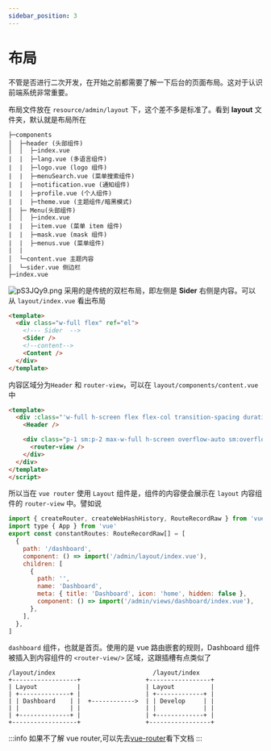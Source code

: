 ```yaml
---
sidebar_position: 3
---
```


# 布局
不管是否进行二次开发，在开始之前都需要了解一下后台的页面布局。这对于认识前端系统非常重要。

布局文件放在 `resource/admin/layout` 下，这个差不多是标准了。看到 **layout** 文件夹，默认就是布局所在
```
├─components
│  ├─header (头部组件)
│  │  ├─index.vue
|  |  ├─lang.vue (多语言组件)
|  |  ├─logo.vue (logo 组件)
|  |  ├─menuSearch.vue (菜单搜索组件)
|  |  ├─notification.vue (通知组件)
|  |  ├─profile.vue (个人组件)
|  |  ├─theme.vue (主题组件/暗黑模式)
|  ├─ Menu(头部组件)
│  │  ├─index.vue
|  |  ├─item.vue (菜单 item 组件)
|  |  ├─mask.vue (mask 组件)
|  |  ├─menus.vue (菜单组件)
|  |  
│  └─content.vue 主题内容
│  └─sider.vue 侧边栏
├─index.vue
```
![pS3JQy9.png](https://s1.ax1x.com/2023/01/18/pS3JQy9.png)
采用的是传统的双栏布局，即左侧是 **Sider** 右侧是内容。可以从 `layout/index.vue` 看出布局
```html
<template>
  <div class="w-full flex" ref="el">
    <!--- Sider  -->
    <Sider />
    <!--content-->
    <Content />
  </div>
</template>
```
内容区域分为`Header` 和 `router-view`，可以在 `layout/components/content.vue` 中
```html
<template>
  <div :class="'w-full h-screen flex flex-col transition-spacing duration-300 ease-linear overflow-hidden ' + mlClass">
    <Header />

    <div class="p-1 sm:p-2 max-w-full h-screen overflow-auto sm:overflow-x-hidden">
      <router-view />
    </div>
  </div>
</template>
</script>
```
所以当在 `vue router` 使用 `Layout` 组件是，组件的内容便会展示在 `layout` 内容组件的 `router-view` 中。譬如说
```javascript
import { createRouter, createWebHashHistory, RouteRecordRaw } from 'vue-router'
import type { App } from 'vue'
export const constantRoutes: RouteRecordRaw[] = [
  {
    path: '/dashboard',
    component: () => import('/admin/layout/index.vue'),
    children: [
      {
        path: '',
        name: 'Dashboard',
        meta: { title: 'Dashboard', icon: 'home', hidden: false },
        component: () => import('/admin/views/dashboard/index.vue'),
      },
    ],
  },
]
```
`dashboard` 组件，也就是首页。使用的是 vue 路由嵌套的规则，Dashboard 组件被插入到内容组件的
`<router-view/>` 区域，这跟插槽有点类似了
```
/layout/index                           /layout/index                
+------------------+                  +-----------------+
| Layout           |                  | Layout          |
| +--------------+ |                  | +-------------+ |
| | Dashboard    | |  +------------>  | | Develop     | |
| |              | |                  | |             | |
| +--------------+ |                  | +-------------+ |
+------------------+                  +-----------------+
```
:::info
如果不了解 vue router,可以先去[vue-router](https://router.vuejs.org/zh/guide/)看下文档
:::
